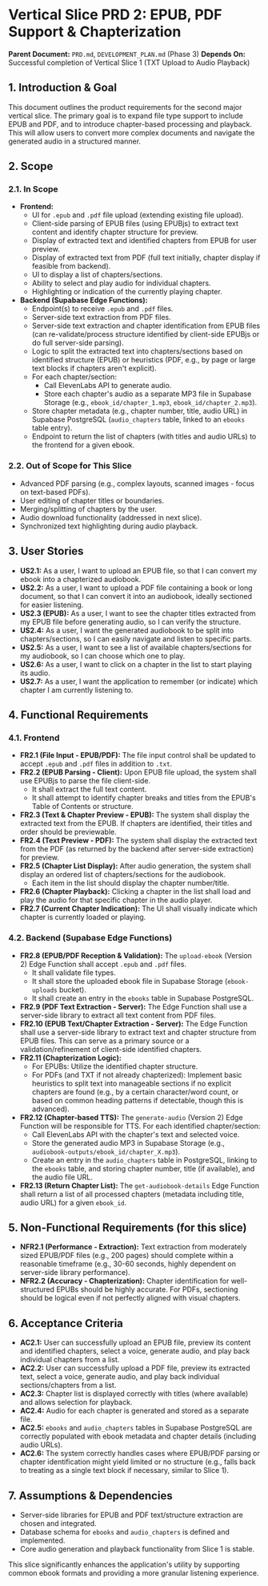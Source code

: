 # Vertical Slice PRD 2: EPUB, PDF Support & Chapterization

**Parent Document:** `PRD.md`, `DEVELOPMENT_PLAN.md` (Phase 3)
**Depends On:** Successful completion of Vertical Slice 1 (TXT Upload to Audio Playback)

## 1. Introduction & Goal

This document outlines the product requirements for the second major vertical slice. The primary goal is to expand file type support to include EPUB and PDF, and to introduce chapter-based processing and playback. This will allow users to convert more complex documents and navigate the generated audio in a structured manner.

## 2. Scope

### 2.1. In Scope

- **Frontend:**
    - UI for `.epub` and `.pdf` file upload (extending existing file upload).
    - Client-side parsing of EPUB files (using EPUBjs) to extract text content and identify chapter structure for preview.
    - Display of extracted text and identified chapters from EPUB for user preview.
    - Display of extracted text from PDF (full text initially, chapter display if feasible from backend).
    - UI to display a list of chapters/sections.
    - Ability to select and play audio for individual chapters.
    - Highlighting or indication of the currently playing chapter.
- **Backend (Supabase Edge Functions):**
    - Endpoint(s) to receive `.epub` and `.pdf` files.
    - Server-side text extraction from PDF files.
    - Server-side text extraction and chapter identification from EPUB files (can re-validate/process structure identified by client-side EPUBjs or do full server-side parsing).
    - Logic to split the extracted text into chapters/sections based on identified structure (EPUB) or heuristics (PDF, e.g., by page or large text blocks if chapters aren't explicit).
    - For each chapter/section:
        - Call ElevenLabs API to generate audio.
        - Store each chapter's audio as a separate MP3 file in Supabase Storage (e.g., `ebook_id/chapter_1.mp3`, `ebook_id/chapter_2.mp3`).
    - Store chapter metadata (e.g., chapter number, title, audio URL) in Supabase PostgreSQL (`audio_chapters` table, linked to an `ebooks` table entry).
    - Endpoint to return the list of chapters (with titles and audio URLs) to the frontend for a given ebook.

### 2.2. Out of Scope for This Slice

- Advanced PDF parsing (e.g., complex layouts, scanned images - focus on text-based PDFs).
- User editing of chapter titles or boundaries.
- Merging/splitting of chapters by the user.
- Audio download functionality (addressed in next slice).
- Synchronized text highlighting during audio playback.

## 3. User Stories

- **US2.1:** As a user, I want to upload an EPUB file, so that I can convert my ebook into a chapterized audiobook.
- **US2.2:** As a user, I want to upload a PDF file containing a book or long document, so that I can convert it into an audiobook, ideally sectioned for easier listening.
- **US2.3 (EPUB):** As a user, I want to see the chapter titles extracted from my EPUB file before generating audio, so I can verify the structure.
- **US2.4:** As a user, I want the generated audiobook to be split into chapters/sections, so I can easily navigate and listen to specific parts.
- **US2.5:** As a user, I want to see a list of available chapters/sections for my audiobook, so I can choose which one to play.
- **US2.6:** As a user, I want to click on a chapter in the list to start playing its audio.
- **US2.7:** As a user, I want the application to remember (or indicate) which chapter I am currently listening to.

## 4. Functional Requirements

### 4.1. Frontend

- **FR2.1 (File Input - EPUB/PDF):** The file input control shall be updated to accept `.epub` and `.pdf` files in addition to `.txt`.
- **FR2.2 (EPUB Parsing - Client):** Upon EPUB file upload, the system shall use EPUBjs to parse the file client-side.
    - It shall extract the full text content.
    - It shall attempt to identify chapter breaks and titles from the EPUB's Table of Contents or structure.
- **FR2.3 (Text & Chapter Preview - EPUB):** The system shall display the extracted text from the EPUB. If chapters are identified, their titles and order should be previewable.
- **FR2.4 (Text Preview - PDF):** The system shall display the extracted text from the PDF (as returned by the backend after server-side extraction) for preview.
- **FR2.5 (Chapter List Display):** After audio generation, the system shall display an ordered list of chapters/sections for the audiobook.
    - Each item in the list should display the chapter number/title.
- **FR2.6 (Chapter Playback):** Clicking a chapter in the list shall load and play the audio for that specific chapter in the audio player.
- **FR2.7 (Current Chapter Indication):** The UI shall visually indicate which chapter is currently loaded or playing.

### 4.2. Backend (Supabase Edge Functions)

- **FR2.8 (EPUB/PDF Reception & Validation):** The `upload-ebook` (Version 2) Edge Function shall accept `.epub` and `.pdf` files.
    - It shall validate file types.
    - It shall store the uploaded ebook file in Supabase Storage (`ebook-uploads` bucket).
    - It shall create an entry in the `ebooks` table in Supabase PostgreSQL.
- **FR2.9 (PDF Text Extraction - Server):** The Edge Function shall use a server-side library to extract all text content from PDF files.
- **FR2.10 (EPUB Text/Chapter Extraction - Server):** The Edge Function shall use a server-side library to extract text and chapter structure from EPUB files. This can serve as a primary source or a validation/refinement of client-side identified chapters.
- **FR2.11 (Chapterization Logic):**
    - For EPUBs: Utilize the identified chapter structure.
    - For PDFs (and TXT if not already chapterized): Implement basic heuristics to split text into manageable sections if no explicit chapters are found (e.g., by a certain character/word count, or based on common heading patterns if detectable, though this is advanced).
- **FR2.12 (Chapter-based TTS):** The `generate-audio` (Version 2) Edge Function will be responsible for TTS. For each identified chapter/section:
    - Call ElevenLabs API with the chapter's text and selected voice.
    - Store the generated audio MP3 in Supabase Storage (e.g., `audiobook-outputs/ebook_id/chapter_X.mp3`).
    - Create an entry in the `audio_chapters` table in PostgreSQL, linking to the `ebooks` table, and storing chapter number, title (if available), and the audio file URL.
- **FR2.13 (Return Chapter List):** The `get-audiobook-details` Edge Function shall return a list of all processed chapters (metadata including title, audio URL) for a given `ebook_id`.

## 5. Non-Functional Requirements (for this slice)

- **NFR2.1 (Performance - Extraction):** Text extraction from moderately sized EPUB/PDF files (e.g., 200 pages) should complete within a reasonable timeframe (e.g., 30-60 seconds, highly dependent on server-side library performance).
- **NFR2.2 (Accuracy - Chapterization):** Chapter identification for well-structured EPUBs should be highly accurate. For PDFs, sectioning should be logical even if not perfectly aligned with visual chapters.

## 6. Acceptance Criteria

- **AC2.1:** User can successfully upload an EPUB file, preview its content and identified chapters, select a voice, generate audio, and play back individual chapters from a list.
- **AC2.2:** User can successfully upload a PDF file, preview its extracted text, select a voice, generate audio, and play back individual sections/chapters from a list.
- **AC2.3:** Chapter list is displayed correctly with titles (where available) and allows selection for playback.
- **AC2.4:** Audio for each chapter is generated and stored as a separate file.
- **AC2.5:** `ebooks` and `audio_chapters` tables in Supabase PostgreSQL are correctly populated with ebook metadata and chapter details (including audio URLs).
- **AC2.6:** The system correctly handles cases where EPUB/PDF parsing or chapter identification might yield limited or no structure (e.g., falls back to treating as a single text block if necessary, similar to Slice 1).

## 7. Assumptions & Dependencies

- Server-side libraries for EPUB and PDF text/structure extraction are chosen and integrated.
- Database schema for `ebooks` and `audio_chapters` is defined and implemented.
- Core audio generation and playback functionality from Slice 1 is stable.

This slice significantly enhances the application's utility by supporting common ebook formats and providing a more granular listening experience.
